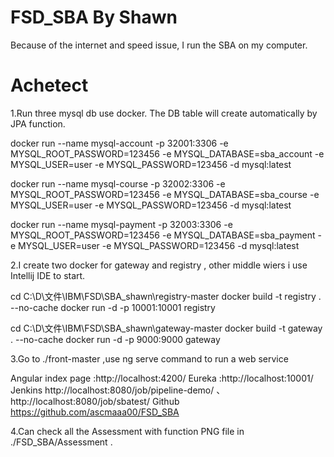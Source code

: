 # FSD_SBA By Shawn
Because of the internet and speed issue, I run the SBA on my computer.

# Achetect
1.Run three mysql db use docker.
The DB table will create automatically by JPA function.

docker run --name mysql-account -p 32001:3306 -e MYSQL_ROOT_PASSWORD=123456 -e MYSQL_DATABASE=sba_account -e MYSQL_USER=user -e MYSQL_PASSWORD=123456 -d mysql:latest

docker run --name mysql-course -p 32002:3306 -e MYSQL_ROOT_PASSWORD=123456 -e MYSQL_DATABASE=sba_course -e MYSQL_USER=user -e MYSQL_PASSWORD=123456 -d mysql:latest

docker run --name mysql-payment -p 32003:3306 -e MYSQL_ROOT_PASSWORD=123456 -e MYSQL_DATABASE=sba_payment -e MYSQL_USER=user -e MYSQL_PASSWORD=123456 -d mysql:latest

2.I create two docker for gateway and registry , other middle wiers i use Intellij IDE to start.

cd C:\D\文件\IBM\FSD\SBA_shawn\registry-master
docker build -t registry . --no-cache
docker run -d -p 10001:10001 registry


cd C:\D\文件\IBM\FSD\SBA_shawn\gateway-master
docker build -t gateway . --no-cache
docker run -d -p 9000:9000 gateway



3.Go to ./front-master ,use ng serve command to run a web service


Angular index page :http://localhost:4200/
Eureka :http://localhost:10001/
Jenkins http://localhost:8080/job/pipeline-demo/ 、 http://localhost:8080/job/sbatest/
Github https://github.com/ascmaaa00/FSD_SBA

4.Can check all the Assessment with function PNG file in ./FSD_SBA/Assessment .
